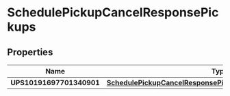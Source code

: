 

# SchedulePickupCancelResponsePickups


## Properties

| Name | Type | Description | Notes |
|------------ | ------------- | ------------- | -------------|
|**UPS10191697701340901** | [**SchedulePickupCancelResponsePickupsUPS10191697701340901**](SchedulePickupCancelResponsePickupsUPS10191697701340901.md) |  |  [optional] |



